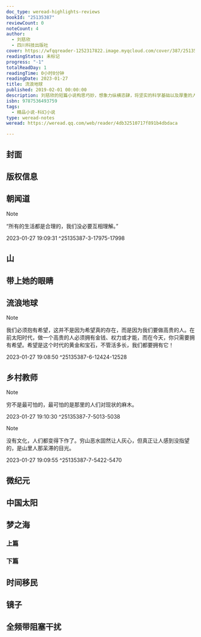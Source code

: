 ```yaml
---
doc_type: weread-highlights-reviews
bookId: "25135387"
reviewCount: 0
noteCount: 4
author:
  - 刘慈欣
  - 四川科技出版社
cover: https://wfqqreader-1252317822.image.myqcloud.com/cover/387/25135387/t7_25135387.jpg
readingStatus: 未标记
progress: "-1"
totalReadDay: 1
readingTime: 0小时0分钟
readingDate: 2023-01-27
title: 流浪地球
published: 2019-02-01 00:00:00
description: 刘慈欣的短篇小说构思巧妙，想象力纵横恣肆，将坚实的科学基础以及厚重的人文关怀隐藏在灵动精致的故事结构中。本集精选出刘慈欣的十一篇短篇小说，其中《朝闻道》《流浪地球》《乡村教师》《中国太阳》《全频带阻塞干扰》均获银河奖。《流浪地球》《乡村教师》已被改编为电影。《带上她的眼睛》入选人教版七年级下学期《语文》教材。本书封面插画为《流浪地球》同名电影海报。
isbn: 9787536493759
tags:
  - 精品小说-科幻小说
type: weread-notes
weread: https://weread.qq.com/web/reader/4db32510717f891b4dbdaca

---
```



## 封面

## 版权信息

## 朝闻道

> [!NOTE] 
> “所有的生活都是合理的，我们没必要互相理解。”
> 
> 2023-01-27 19:09:31 ^25135387-3-17975-17998

## 山

## 带上她的眼睛

## 流浪地球

> [!NOTE] 
> 我们必须抱有希望，这并不是因为希望真的存在，而是因为我们要做高贵的人。在前太阳时代，做一个高贵的人必须拥有金钱、权力或才能，而在今天，你只需要拥有希望。希望是这个时代的黄金和宝石，不管活多长，我们都要拥有它！
> 
> 2023-01-27 19:08:50 ^25135387-6-12424-12528

## 乡村教师

> [!NOTE] 
> 穷不是最可怕的，最可怕的是那里的人们对现状的麻木。
> 
> 2023-01-27 19:10:30 ^25135387-7-5013-5038

> [!NOTE] 
> 没有文化，人们都变得下作了。穷山恶水固然让人灰心，但真正让人感到没指望的，是山里人那呆滞的目光。
> 
> 2023-01-27 19:09:55 ^25135387-7-5422-5470

## 微纪元

## 中国太阳

## 梦之海

### 上篇

### 下篇

## 时间移民

## 镜子

## 全频带阻塞干扰

